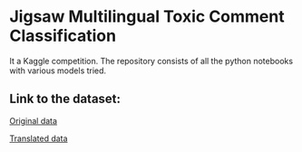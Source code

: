 [](https://github.com/KayvanShah1/Jigsaw_multilingual_toxic_comment_classification/blob/master/Images/header.png)
# Jigsaw Multilingual Toxic Comment Classification

It a Kaggle competition.
The repository consists of all the python notebooks with various models tried.



## Link to the dataset: 
[Original data](https://www.kaggle.com/c/jigsaw-multilingual-toxic-comment-classification/data) 

[Translated data](https://www.kaggle.com/kashnitsky/jigsaw-multilingual-toxic-test-translated)
